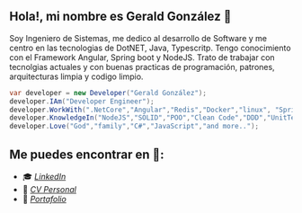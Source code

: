 ##  Hola!, mi nombre es Gerald González 👋 
Soy Ingeniero de Sistemas, me dedico al desarrollo de Software y me centro en las tecnologias de DotNET, Java, Typescritp. Tengo conocimiento con el Framework Angular, Spring boot y NodeJS. Trato de trabajar con tecnolgias actuales y con buenas practicas de programación, patrones, arquitecturas limpia y codigo limpio.

```csharp
var developer = new Developer("Gerald González");
developer.IAm("Developer Engineer");
developer.WorkWith(".NetCore","Angular","Redis","Docker","linux", "Spring", "Jenkins");
developer.KnowledgeIn("NodeJS","SOLID","POO","Clean Code","DDD","UnitTest", "Design Patterns");
developer.Love("God","family","C#","JavaScript","and more..");
```

## Me puedes encontrar en 👀:

- 🎓 *[LinkedIn](https://www.linkedin.com/in/gedgonz)*
- 💼 *[CV Personal](https://gedgonz.github.io/CV)*
- 📃 *[Portafolio](https://gedgonz.github.io/GedGonz)*



<!--
**GedGonz/GedGonz** is a ✨ _special_ ✨ repository because its `README.md` (this file) appears on your GitHub profile.

Here are some ideas to get you started:

- 🔭 I’m currently working on ...
- 🌱 I’m currently learning ...
- 👯 I’m looking to collaborate on ...
- 🤔 I’m looking for help with ...
- 💬 Ask me about ...
- 📫 How to reach me: ...
- 😄 Pronouns: ...
- ⚡ Fun fact: ...
-->
